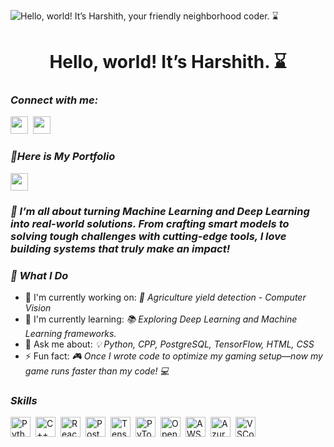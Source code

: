 ![Hello, world! It’s Harshith, your friendly neighborhood coder. ⌛](https://static.wixstatic.com/media/53fad0_ce0704caa0174d6aa9b2b8101a62fa77~mv2.gif)

<div id="toc">
  <ul align="center" style="list-style: none">
    <summary>
      <h1>
        Hello, world! It’s Harshith. ⌛
      </h1>
    </summary>
  </ul>
</div>

*<h3 align="left">Connect with me:</h3>* 
<p align="left"><a href="https://github.com/Harshith422" target="_blank"><img src="https://img.shields.io/badge/GitHub-100000?logo=github&logoColor=white" height="28" style="margin-right: 4px"></a> <a href="https://www.linkedin.com/in/harshith-potnuri-144har/" target="_blank"><img src="https://img.shields.io/badge/LinkedIn-0077B5?logo=linkedin&logoColor=white" height="28" style="margin-right: 4px"></a>
  
 *<h3 align="left">🚀Here is My Portfolio </h3>*
 <p align="left"><a href="https://portfolio-harshith422s-projects.vercel.app" target="_blank"><img src="https://img.shields.io/badge/Portfolio-100000?logo=Portfolio&logoColor=white" height="28" style="margin-right: 4px"></a>
 
 *<h3 align="left">🚀 I’m all about turning Machine Learning and Deep Learning into real-world solutions. From crafting smart models to solving tough challenges with cutting-edge tools, I love building systems that truly make an impact!</h3>*

*<h3 align="left">🌟 What I Do</h3>*

- 💼 I'm currently working on: *🧠 Agriculture yield detection  - Computer Vision*
- 🌱 I'm currently learning: *📚  Exploring Deep Learning and Machine Learning frameworks.*
- 💬 Ask me about: *💡 Python, CPP, PostgreSQL, TensorFlow, HTML, CSS*
- ⚡ Fun fact: *🎮 Once I wrote code to optimize my gaming setup—now my game runs faster than my code! 💻*

 *<h3 align="left">Skills</h3>*

<div style="display: flex; flex-wrap: wrap; gap: 4px; justify-content: left;"><img src="https://skillicons.dev/icons?i=python" height="32" alt="Python" style="margin-right: 4px"> <img src="https://skillicons.dev/icons?i=cpp" height="32" alt="C++" style="margin-right: 4px"> <img src="https://skillicons.dev/icons?i=react" height="32" alt="React" style="margin-right: 4px"> <img src="https://skillicons.dev/icons?i=postgresql" height="32" alt="PostgreSQL" style="margin-right: 4px"> <img src="https://skillicons.dev/icons?i=tensorflow" height="32" alt="TensorFlow" style="margin-right: 4px"> <img src="https://skillicons.dev/icons?i=pytorch" height="32" alt="PyTorch" style="margin-right: 4px"> <img src="https://skillicons.dev/icons?i=opencv" height="32" alt="OpenCV" style="margin-right: 4px"> <img src="https://skillicons.dev/icons?i=aws" height="32" alt="AWS" style="margin-right: 4px"> <img src="https://skillicons.dev/icons?i=azure" height="32" alt="Azure" style="margin-right: 4px"> <img src="https://skillicons.dev/icons?i=vscode" height="32" alt="VSCode" style="margin-right: 4px"></div>
